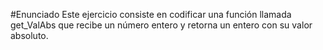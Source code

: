 #Enunciado
Este ejercicio consiste en codificar una función llamada get_ValAbs que recibe un número entero y retorna un entero con su valor absoluto.